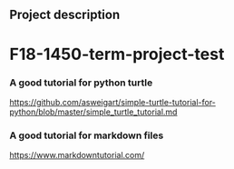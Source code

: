## Project description
# F18-1450-term-project-test


### A good tutorial for python turtle
https://github.com/asweigart/simple-turtle-tutorial-for-python/blob/master/simple_turtle_tutorial.md

### A good tutorial for markdown files
https://www.markdowntutorial.com/
